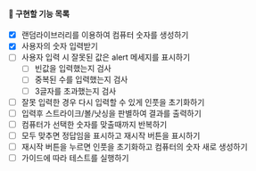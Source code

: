 #### 📌 구현할 기능 목록

- [x] 랜덤라이브러리를 이용하여 컴퓨터 숫자를 생성하기
- [x] 사용자의 숫자 입력받기
- [ ] 사용자 입력 시 잘못된 값은 alert 메세지를 표시하기
  - [ ] 빈값을 입력했는지 검사
  - [ ] 중복된 수를 입력했는지 검사
  - [ ] 3글자를 초과했는지 검사
- [ ] 잘못 입력한 경우 다시 입력할 수 있게 인풋을 초기화하기
- [ ] 입력후 스트라이크/볼/낫싱을 판별하여 결과를 출력하기
- [ ] 컴퓨터가 선택한 숫자를 맞출때까지 반복하기
- [ ] 모두 맞추면 정답임을 표시하고 재시작 버튼을 표시하기
- [ ] 재시작 버튼을 누르면 인풋을 초기화하고 컴퓨터의 숫자 새로 생성하기
- [ ] 가이드에 따라 테스트를 실행하기
